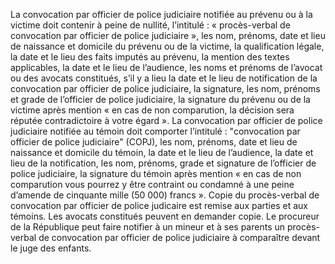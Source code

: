 La convocation par officier de police judiciaire notifiée au prévenu ou à la victime doit contenir à peine de nullité, l’intitulé : « procès-verbal de convocation par officier de police judiciaire », les nom, prénoms, date et lieu de naissance et domicile du prévenu ou de la victime, la qualification légale, la date et le lieu des faits imputés au prévenu, la mention des textes applicables, la date et le lieu de l’audience, les noms et prénoms de l’avocat ou des avocats constitués, s’il y a lieu la date et le lieu de notification de la convocation par officier de police judiciaire, la signature, les nom, prénoms et grade de l’officier de police judiciaire, la signature du prévenu ou de la victime après mention « en cas de non comparution, la décision sera réputée contradictoire à votre égard ».
La convocation par officier de police judiciaire notifiée au témoin doit comporter l’intitulé : "convocation par officier de police judiciaire" (COPJ), les nom, prénoms, date et lieu de naissance et domicile du témoin, la date et le lieu de l’audience, la date et lieu de la notification, les nom, prénoms, grade et signature de l’officier de police judiciaire, la signature du témoin après mention « en cas de non comparution vous pourrez y être contraint ou condamné à une peine d’amende de cinquante mille (50 000) francs ».
Copie du procès-verbal de convocation par officier de police judicaire est remise aux parties et aux témoins. Les avocats constitués peuvent en demander copie.
Le procureur de la République peut faire notifier à un mineur et à ses parents un procès-verbal de convocation par officier de police judiciaire à comparaître devant le juge des enfants.